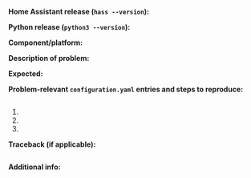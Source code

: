 <!-- READ THIS FIRST:
- Make sure you are running the latest version of Home Assistant before reporting an issue
- Do not report issues for components if you are using custom components
- Frontend (user interface of Home Assistant in your browser) related issues have to be reported here: https://github.com/home-assistant/home-assistant-polymer/issues
- This is for bugs only. Feature and enhancement requests should go in our community forum: https://community.home-assistant.io/c/feature-requests
-->
**Home Assistant release (`hass --version`):**


**Python release (`python3 --version`):**
<!--
- Minimum supported version is Python 3.5.3
- If you run Hass.io: "3.6.4"
-->

**Component/platform:**


**Description of problem:**


**Expected:**


**Problem-relevant `configuration.yaml` entries and steps to reproduce:**
```yaml

```

1. 
2. 
3. 

**Traceback (if applicable):**
```bash

```

**Additional info:**

